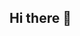 ## Hi there 👋

<!--
**shubhankarreddy/shubhankarreddy** is a ✨ _special_ ✨ repository because its `README.md` (this file) appears on your GitHub profile.

# Welcome to my GitHub! 👋

![Welcome Banner](https://i.ibb.co/BG5cNBY)

### About Me:
- Data Science Enthusiast with expertise in SQL, Python, and Power BI.
- Passionate about analyzing data to uncover actionable insights and solve real-world problems.
- Actively working on data analysis and visualization projects, including predictive analytics.

---

### Tech Stack:
- **Languages**: SQL, Python
- **Tools**: Power BI, Tableau, NumPy, pandas, matplotlib, seaborn
- **Skills**: Data analysis, visualization, statistical modeling

---

### Let’s Connect:
Feel free to reach out for collaboration or discussions:
- [LinkedIn](https://www.linkedin.com/in/shubhankar-reddy-123456789/)
- 📫 How to reach me: reddy.shubhankar@gmail.com

-->
